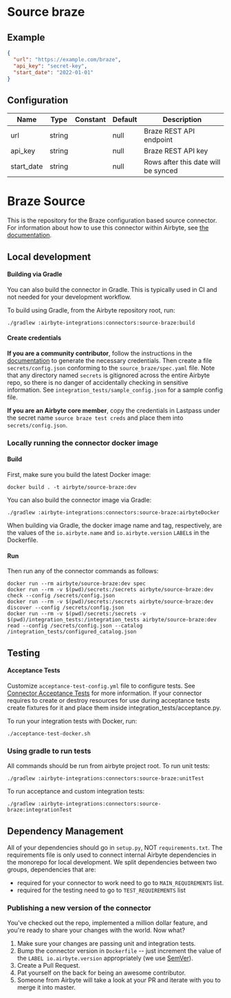 # Source braze

## Example
```json
{
  "url": "https://example.com/braze",
  "api_key": "secret-key",
  "start_date": "2022-01-01"
}
```

## Configuration
| Name | Type | Constant | Default | Description |
| --- | --- | --- | --- | --- |
|url|string||null|Braze REST API endpoint|
|api_key|string||null|Braze REST API key|
|start_date|string||null|Rows after this date will be synced|

# Braze Source

This is the repository for the Braze configuration based source connector.
For information about how to use this connector within Airbyte, see [the documentation](https://docs.airbyte.com/integrations/sources/braze).

## Local development

#### Building via Gradle
You can also build the connector in Gradle. This is typically used in CI and not needed for your development workflow.

To build using Gradle, from the Airbyte repository root, run:
```
./gradlew :airbyte-integrations:connectors:source-braze:build
```

#### Create credentials
**If you are a community contributor**, follow the instructions in the [documentation](https://docs.airbyte.com/integrations/sources/braze)
to generate the necessary credentials. Then create a file `secrets/config.json` conforming to the `source_braze/spec.yaml` file.
Note that any directory named `secrets` is gitignored across the entire Airbyte repo, so there is no danger of accidentally checking in sensitive information.
See `integration_tests/sample_config.json` for a sample config file.

**If you are an Airbyte core member**, copy the credentials in Lastpass under the secret name `source braze test creds`
and place them into `secrets/config.json`.

### Locally running the connector docker image

#### Build
First, make sure you build the latest Docker image:
```
docker build . -t airbyte/source-braze:dev
```

You can also build the connector image via Gradle:
```
./gradlew :airbyte-integrations:connectors:source-braze:airbyteDocker
```
When building via Gradle, the docker image name and tag, respectively, are the values of the `io.airbyte.name` and `io.airbyte.version` `LABEL`s in
the Dockerfile.

#### Run
Then run any of the connector commands as follows:
```
docker run --rm airbyte/source-braze:dev spec
docker run --rm -v $(pwd)/secrets:/secrets airbyte/source-braze:dev check --config /secrets/config.json
docker run --rm -v $(pwd)/secrets:/secrets airbyte/source-braze:dev discover --config /secrets/config.json
docker run --rm -v $(pwd)/secrets:/secrets -v $(pwd)/integration_tests:/integration_tests airbyte/source-braze:dev read --config /secrets/config.json --catalog /integration_tests/configured_catalog.json
```
## Testing

#### Acceptance Tests
Customize `acceptance-test-config.yml` file to configure tests. See [Connector Acceptance Tests](https://docs.airbyte.com/connector-development/testing-connectors/connector-acceptance-tests-reference) for more information.
If your connector requires to create or destroy resources for use during acceptance tests create fixtures for it and place them inside integration_tests/acceptance.py.

To run your integration tests with Docker, run:
```
./acceptance-test-docker.sh
```

### Using gradle to run tests
All commands should be run from airbyte project root.
To run unit tests:
```
./gradlew :airbyte-integrations:connectors:source-braze:unitTest
```
To run acceptance and custom integration tests:
```
./gradlew :airbyte-integrations:connectors:source-braze:integrationTest
```

## Dependency Management
All of your dependencies should go in `setup.py`, NOT `requirements.txt`. The requirements file is only used to connect internal Airbyte dependencies in the monorepo for local development.
We split dependencies between two groups, dependencies that are:
* required for your connector to work need to go to `MAIN_REQUIREMENTS` list.
* required for the testing need to go to `TEST_REQUIREMENTS` list

### Publishing a new version of the connector
You've checked out the repo, implemented a million dollar feature, and you're ready to share your changes with the world. Now what?
1. Make sure your changes are passing unit and integration tests.
1. Bump the connector version in `Dockerfile` -- just increment the value of the `LABEL io.airbyte.version` appropriately (we use [SemVer](https://semver.org/)).
1. Create a Pull Request.
1. Pat yourself on the back for being an awesome contributor.
1. Someone from Airbyte will take a look at your PR and iterate with you to merge it into master.
